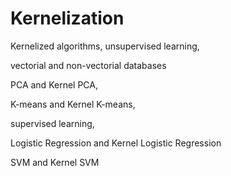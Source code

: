 # Kernelization
Kernelized algorithms,
unsupervised learning,

vectorial and non-vectorial databases

PCA and Kernel PCA,

K-means and Kernel K-means,

supervised learning,

Logistic Regression and Kernel Logistic Regression

SVM and Kernel SVM

